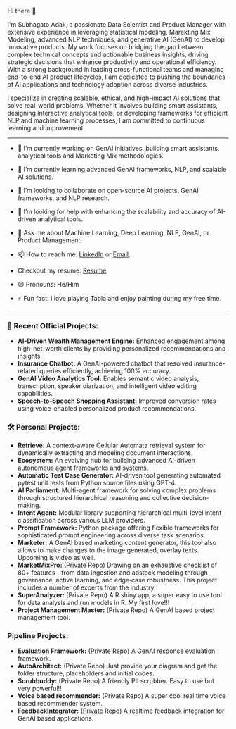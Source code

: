 Hi there 👋

I'm Subhagato Adak, a passionate Data Scientist and Product Manager with extensive experience in leveraging statistical modeling, Marekting Mix Modeling,  advanced NLP techniques, and generative AI (GenAI) to develop innovative products. My work focuses on bridging the gap between complex technical concepts and actionable business insights, driving strategic decisions that enhance productivity and operational efficiency. With a strong background in leading cross-functional teams and managing end-to-end AI product lifecycles, I am dedicated to pushing the boundaries of AI applications and technology adoption across diverse industries.

I specialize in creating scalable, ethical, and high-impact AI solutions that solve real-world problems. Whether it involves building smart assistants, designing interactive analytical tools, or developing frameworks for efficient NLP and machine learning processes, I am committed to continuous learning and improvement.

---

- 🔭 I’m currently working on GenAI initiatives, building smart assistants, analytical tools and Marketing Mix methodologies.
- 🌱 I’m currently learning advanced GenAI frameworks, NLP, and scalable AI solutions.
- 👯 I’m looking to collaborate on open-source AI projects, GenAI frameworks, and NLP research.
- 🤔 I’m looking for help with enhancing the scalability and accuracy of AI-driven analytical tools.
- 💬 Ask me about Machine Learning, Deep Learning, NLP, GenAI, or Product Management.
- 📫 How to reach me: [LinkedIn](https://www.linkedin.com/in/subhagatoadak) or [Email](mailto:subhagatoadak.india@gmail.com).
- Checkout my resume: [Resume](https://github.com/user-attachments/files/19826088/SubhagatoAdakResume.pdf)
- 😄 Pronouns: He/Him

- ⚡ Fun fact: I love playing Tabla and enjoy painting during my free time.

---

### 🚀 Recent Official Projects:
- **AI-Driven Wealth Management Engine:** Enhanced engagement among high-net-worth clients by providing personalized recommendations and insights.
- **Insurance Chatbot:** A GenAI-powered chatbot that resolved insurance-related queries efficiently, achieving 100% accuracy.
- **GenAI Video Analytics Tool:** Enables semantic video analysis, transcription, speaker diarization, and intelligent video editing capabilities.
- **Speech-to-Speech Shopping Assistant:** Improved conversion rates using voice-enabled personalized product recommendations.

### 🛠 Personal Projects:
- **Retrieve:** A context-aware Cellular Automata retrieval system for dynamically extracting and modeling document interactions.
- **Ecosystem:** An evolving hub for building advanced AI-driven autonomous agent frameworks and systems.
- **Automatic Test Case Generator:** AI-driven tool generating automated pytest unit tests from Python source files using GPT-4.
- **AI Parliament:** Multi-agent framework for solving complex problems through structured hierarchical reasoning and collective decision-making.
- **Intent Agent:** Modular library supporting hierarchical multi-level intent classification across various LLM providers.
- **Prompt Framework:** Python package offering flexible frameworks for sophisticated prompt engineering across diverse task scenarios.
- **Marketer:** A GenAI based marketing content generator, this tool also allows to make changes to the image generated, overlay texts. Upcoming is video as well.
- **MarketMixPro:** (Private Repo) Drawing on an exhaustive checklist of 80+ features—from data ingestion and adstock modeling through governance, active learning, and edge‑case robustness. This project includes a number of experts from the industry. 
- **SuperAnalyzer:** (Private Repo) A R shiny app, a super easy to use tool for data analysis and run models in R. My first love!!!
- **Project Management Master:** (Private Repo) A GenAI based project management tool. 

### Pipeline Projects:
- **Evaluation Framework:** (Private Repo) A GenAI response evaluation framework.
- **AutoArchitect:** (Private Repo) Just provide your diagram and get the folder structure, placeholders and initial codes.
- **Scrubbuddy:** (Private Repo) A friendly PII scrubber. Easy to use but very powerful!!
- **Voice based recommender:** (Private Repo) A super cool real time voice based recommender system.
- **FeedbackIntegrater:** (Private Repo) A realtime feedback integration for GenAI based applications.



